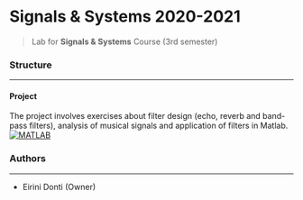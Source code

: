 # Signals & Systems 2020-2021
> Lab for **Signals & Systems** Course (3rd semester)

### Structure
---
#### Project

The project involves exercises about filter design (echo, reverb and band-pass filters), analysis of musical signals and application of filters in Matlab. [![MATLAB](https://img.shields.io/badge/-MATLAB-%230076A8?logo=mathworks&logoColor=white)](https://www.mathworks.com/products/matlab.html)

### Authors
---

- Eirini Donti (Owner)

<!-- ### License
--- -->

